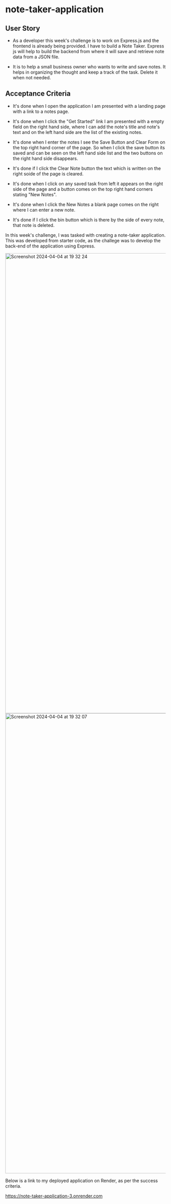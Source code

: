 # note-taker-application

## User Story

* As a developer this week's challenge is to work on Express.js and the frontend is already being provided. I have to build a Note Taker. Express js will help to build the backend from where it will save and retrieve note data from a JSON file.

* It is to help a small business owner who wants to write and save notes. It helps in organizing the thought and keep a track of the task. Delete it when not needed.

## Acceptance Criteria

* It's done when I open the application I am presented with a landing page with a link to a notes page.

* It's done when I click the "Get Started" link I am presented with a empty field on the right hand side, where I can add the note's title and note's text and on the left hand side are the list of the existing notes.

* It's done when I enter the notes I see the Save Button and Clear Form on the top right hand corner of the page. So when I click the save button its saved and can be seen on the left hand side list and the two buttons on the right hand side disappears.

* It's done if I click the Clear Note button the text which is written on the right soide of the page is cleared.

* It's done when I click on any saved task from left it appears on the right side of the page and a button comes on the top right hand corners stating "New Notes".

* It's done when I click the New Notes a blank page comes on the right where I can enter a new note.

* It's done if I click the bin button which is there by the side of every note, that note is deleted.

In this week's challenge, I was tasked with creating a note-taker application. This was developed from starter code, as the challege was to develop the back-end of the application using Express. 

<img width="1440" alt="Screenshot 2024-04-04 at 19 32 24" src="https://github.com/isazafeer/note-taker-application/assets/116819407/24d54e19-73e4-43c3-8ed8-b56176787d13">


<img width="1440" alt="Screenshot 2024-04-04 at 19 32 07" src="https://github.com/isazafeer/note-taker-application/assets/116819407/48604456-b92b-4965-9273-97491dc819e7">


Below is a link to my deployed application on Render, as per the success criteria.

https://note-taker-application-3.onrender.com
